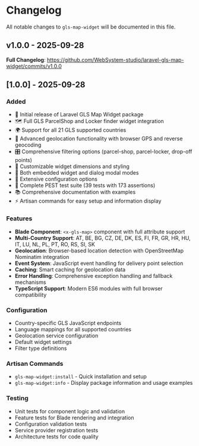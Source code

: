 # Changelog

All notable changes to `gls-map-widget` will be documented in this file.

## v1.0.0 - 2025-09-28

**Full Changelog**: https://github.com/WebSystem-studio/laravel-gls-map-widget/commits/v1.0.0

## [1.0.0] - 2025-09-28

### Added

- 🎉 Initial release of Laravel GLS Map Widget package
- 🗺️ Full GLS ParcelShop and Locker finder widget integration
- 🌍 Support for all 21 GLS supported countries
- 📍 Advanced geolocation functionality with browser GPS and reverse geocoding
- 🎛️ Comprehensive filtering options (parcel-shop, parcel-locker, drop-off points)
- 🎨 Customizable widget dimensions and styling
- 📱 Both embedded widget and dialog modal modes
- 🔧 Extensive configuration options
- 🧪 Complete PEST test suite (39 tests with 173 assertions)
- 📚 Comprehensive documentation with examples
- ⚡ Artisan commands for easy setup and information display

### Features

- **Blade Component**: `<x-gls-map>` component with full attribute support
- **Multi-Country Support**: AT, BE, BG, CZ, DE, DK, ES, FI, FR, GR, HR, HU, IT, LU, NL, PL, PT, RO, RS, SI, SK
- **Geolocation**: Browser-based location detection with OpenStreetMap Nominatim integration
- **Event System**: JavaScript event handling for delivery point selection
- **Caching**: Smart caching for geolocation data
- **Error Handling**: Comprehensive exception handling and fallback mechanisms
- **TypeScript Support**: Modern ES6 modules with full browser compatibility

### Configuration

- Country-specific GLS JavaScript endpoints
- Language mappings for all supported countries
- Geolocation service configuration
- Default widget settings
- Filter type definitions

### Artisan Commands

- `gls-map-widget:install` - Quick installation and setup
- `gls-map-widget:info` - Display package information and usage examples

### Testing

- Unit tests for component logic and validation
- Feature tests for Blade rendering and integration
- Configuration validation tests
- Service provider registration tests
- Architecture tests for code quality
